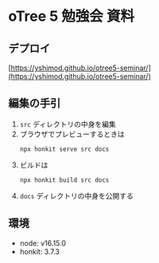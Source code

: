 #  oTree 5 勉強会 資料

## デプロイ

[https://yshimod.github.io/otree5-seminar/](https://yshimod.github.io/otree5-seminar/)


## 編集の手引

1. `src` ディレクトリの中身を編集
2. ブラウザでプレビューするときは  
    ```
    npx honkit serve src docs
    ```
3. ビルドは  
    ```
    npx honkit build src docs
    ```
4. `docs` ディレクトリの中身を公開する

## 環境

- node: v16.15.0
- honkit: 3.7.3
